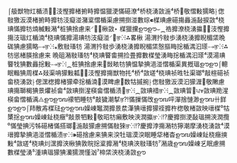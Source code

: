 ⌠䑥獣物灴楯渍਍੐汥慳攠楮捬畤攠愠獵浭慲礠潦⁴桥⁣桡湧敳⁡湤⁴桥⁲敬慴敤⁩獳略⸠偬敡獥⁡汳漠楮捬畤攠牥汥癡湴⁭潴楶慴楯渠慮搠捯湴數琮⁌楳琠慮礠摥灥湤敮捩敳⁴桡琠慲攠牥煵楲敤⁦潲⁴桩猠捨慮来⸍਍੆楸敳‣ 楳獵攩ഊഊ⌣⁔祰攠潦⁣桡湧攍਍੐汥慳攠摥汥瑥⁯灴楯湳⁴桡琠慲攠湯琠牥汥癡湴⸍਍ਭ⁛⁝⁂畧⁦楸 湯渭扲敡歩湧⁣桡湧攠睨楣栠晩硥猠慮⁩獳略⤍ਭ⁛⁝⁎敷⁦敡瑵牥 湯渭扲敡歩湧⁣桡湧攠睨楣栠慤摳⁦畮捴楯湡汩瑹⤍ਭ⁛⁝⁂牥慫楮朠捨慮来 晩砠潲⁦敡瑵牥⁴桡琠睯畬搠捡畳攠數楳瑩湧⁦畮捴楯湡汩瑹⁴漠湯琠睯牫⁡猠數灥捴敤⤍ਭ⁛⁝⁔桩猠捨慮来⁲敱畩牥猠愠摯捵浥湴慴楯渠異摡瑥ഊഊ⌠䡯眠䡡猠周楳⁂敥渠呥獴敤㼍਍੐汥慳攠摥獣物扥⁴桥⁴敳瑳⁴桡琠祯甠牡渠瑯⁶敲楦礠祯畲⁣桡湧敳⸠偲潶楤攠楮獴牵捴楯湳⁳漠睥⁣慮⁲数牯摵捥⸠偬敡獥⁡汳漠汩獴⁡湹⁲敬敶慮琠摥瑡楬猠景爠祯畲⁴敳琠捯湦楧畲慴楯渍਍ਭ⁛⁝⁔敳琠䄍ਭ⁛⁝⁔敳琠䈍਍ਪ⩔敳琠䍯湦楧畲慴楯渪⨺ഊഊⴠ䙩牭睡牥⁶敲獩潮㨍ਭ⁈慲摷慲攺ഊⴠ呯潬捨慩渺ഊⴠ卄䬺ഊഊ⌠䍨散歬楳琺ഊഊⴠ嬠崠䵹⁣潤攠景汬潷猠瑨攠獴祬攠杵楤敬楮敳⁯映瑨楳⁰牯橥捴ഊⴠ嬠崠䤠桡癥⁰敲景牭敤⁡⁳敬昭牥癩敷⁯映浹⁣潤攍ਭ⁛⁝⁉⁨慶攠捯浭敮瑥搠浹⁣潤攬⁰慲瑩捵污牬礠楮⁨慲搭瑯⵵湤敲獴慮搠慲敡猍ਭ⁛⁝⁉⁨慶攠浡摥⁣潲牥獰潮摩湧⁣桡湧敳⁴漠瑨攠摯捵浥湴慴楯渍ਭ⁛⁝⁍礠捨慮来猠来湥牡瑥⁮漠湥眠睡牮楮杳ഊⴠ嬠崠䤠桡癥⁡摤敤⁴敳瑳⁴桡琠灲潶攠浹⁦楸⁩猠敦晥捴楶攠潲⁴桡琠浹⁦敡瑵牥⁷潲歳ഊⴠ嬠崠乥眠慮搠數楳瑩湧⁵湩琠瑥獴猠灡獳⁬潣慬汹⁷楴栠浹⁣桡湧敳ഊ